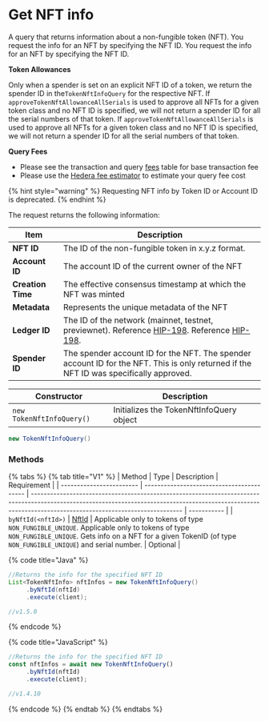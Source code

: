 # Get NFT info

A query that returns information about a non-fungible token (NFT). You request the info for an NFT by specifying the NFT ID. You request the info for an NFT by specifying the NFT ID.

**Token Allowances**

Only when a spender is set on an explicit NFT ID of a token, we return the spender ID in the`TokenNftInfoQuery` for the respective NFT. If `approveTokenNftAllowanceAllSerials` is used to approve all NFTs for a given token class and no NFT ID is specified, we will not return a spender ID for all the serial numbers of that token. If `approveTokenNftAllowanceAllSerials` is used to approve all NFTs for a given token class and no NFT ID is specified, we will not return a spender ID for all the serial numbers of that token.

**Query Fees**

* Please see the transaction and query [fees](../../../../networks/mainnet/fees/#transaction-and-query-fees) table for base transaction fee
* Please use the [Hedera fee estimator](https://hedera.com/fees) to estimate your query fee cost

{% hint style="warning" %}
Requesting NFT info by Token ID or Account ID is deprecated.
{% endhint %}

The request returns the following information:

| Item              | Description                                                                                                                                                               |
| ----------------- | ------------------------------------------------------------------------------------------------------------------------------------------------------------------------- |
| **NFT ID**        | The ID of the non-fungible token in x.y.z format.                                                                                                                         |
| **Account ID**    | The account ID of the current owner of the NFT                                                                                                                            |
| **Creation Time** | The effective consensus timestamp at which the NFT was minted                                                                                                             |
| **Metadata**      | Represents the unique metadata of the NFT                                                                                                                                 |
| **Ledger ID**     | The ID of the network (mainnet, testnet, previewnet). Reference [HIP-198](https://hips.hedera.com/hip/hip-198). Reference [HIP-198](https://hips.hedera.com/hip/hip-198). |
| **Spender ID**    | The spender account ID for the NFT. The spender account ID for the NFT. This is only returned if the NFT ID was specifically approved.                                    |

| Constructor               | Description                              |
| ------------------------- | ---------------------------------------- |
| `new TokenNftInfoQuery()` | Initializes the TokenNftInfoQuery object |

```java
new TokenNftInfoQuery()
```

### Methods

{% tabs %}
{% tab title="V1" %}
| Method                   | Type                                      | Description                                                                                                                                                                                                 | Requirement |
| ------------------------ | ----------------------------------------- | ----------------------------------------------------------------------------------------------------------------------------------------------------------------------------------------------------------- | ----------- |
| `byNftId(<nftId>)` | [NftId](../../../sdks/readme-1/nft-id.md) | Applicable only to tokens of type `NON_FUNGIBLE_UNIQUE`. Applicable only to tokens of type `NON_FUNGIBLE_UNIQUE`. Gets info on a NFT for a given TokenID (of type `NON_FUNGIBLE_UNIQUE`) and serial number. | Optional    |

{% code title="Java" %}
```java
//Returns the info for the specified NFT ID
List<TokenNftInfo> nftInfos = new TokenNftInfoQuery()
     .byNftId(nftId)
     .execute(client);

//v1.5.0
```
{% endcode %}

{% code title="JavaScript" %}
```javascript
//Returns the info for the specified NFT ID
const nftInfos = await new TokenNftInfoQuery()
     .byNftId(nftId)
     .execute(client);

//v1.4.10
```
{% endcode %}
{% endtab %}
{% endtabs %}
